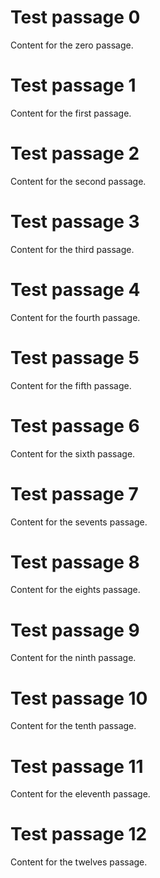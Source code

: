 # Test passage 0
Content for the zero passage.

# Test passage 1
Content for the first passage.

# Test passage 2
Content for the second passage.

# Test passage 3
Content for the third passage.

# Test passage 4
Content for the fourth passage.

# Test passage 5
Content for the fifth passage.

# Test passage 6
Content for the sixth passage.

# Test passage 7
Content for the sevents passage.

# Test passage 8
Content for the eights passage.

# Test passage 9
Content for the ninth passage.

# Test passage 10
Content for the tenth passage.

# Test passage 11
Content for the eleventh passage.

# Test passage 12
Content for the twelves passage.
